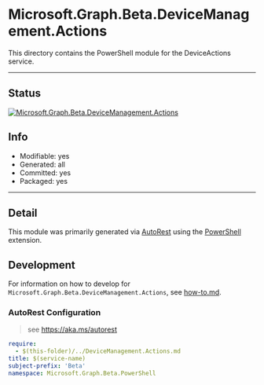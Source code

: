 <!-- region Generated -->
# Microsoft.Graph.Beta.DeviceManagement.Actions
This directory contains the PowerShell module for the DeviceActions service.

---
## Status
[![Microsoft.Graph.Beta.DeviceManagement.Actions](https://img.shields.io/powershellgallery/v/Microsoft.Graph.Beta.DeviceManagement.Actions.svg?style=flat-square&label=Microsoft.Graph.Beta.DeviceManagement.Actions "Microsoft.Graph.Beta.DeviceManagement.Actions")](https://www.powershellgallery.com/packages/Microsoft.Graph.Beta.DeviceManagement.Actions/)

## Info
- Modifiable: yes
- Generated: all
- Committed: yes
- Packaged: yes

---
## Detail
This module was primarily generated via [AutoRest](https://github.com/Azure/autorest) using the [PowerShell](https://github.com/Azure/autorest.powershell) extension.

## Development
For information on how to develop for `Microsoft.Graph.Beta.DeviceManagement.Actions`, see [how-to.md](how-to.md).
<!-- endregion -->

### AutoRest Configuration

> see https://aka.ms/autorest

``` yaml
require:
  - $(this-folder)/../DeviceManagement.Actions.md
title: $(service-name)
subject-prefix: 'Beta'
namespace: Microsoft.Graph.Beta.PowerShell
```
